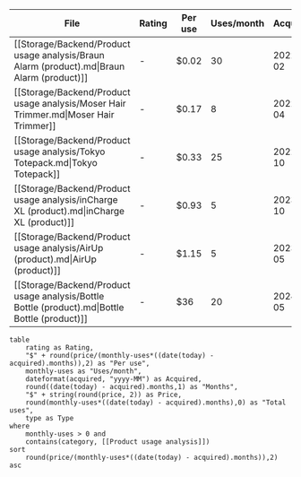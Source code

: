
<!-- QueryToSerialize: table rating as Rating, "$" + round(price/(monthly-uses*((date(today) -acquired).months)),2) as "Per use", monthly-uses as "Uses/month", dateformat(acquired, "yyyy-MM") as Acquired, round((date(today) - acquired).months,1) as "Months", "$" + string(round(price, 2)) as Price, round(monthly-uses*((date(today) - acquired).months),0) as "Total uses", type as Type where monthly-uses > 0 and contains(category, [[Product usage analysis]]) sort round(price/(monthly-uses*((date(today) - acquired).months)),2) asc -->
<!-- SerializedQuery: table rating as Rating, "$" + round(price/(monthly-uses*((date(today) -acquired).months)),2) as "Per use", monthly-uses as "Uses/month", dateformat(acquired, "yyyy-MM") as Acquired, round((date(today) - acquired).months,1) as "Months", "$" + string(round(price, 2)) as Price, round(monthly-uses*((date(today) - acquired).months),0) as "Total uses", type as Type where monthly-uses > 0 and contains(category, [[Product usage analysis]]) sort round(price/(monthly-uses*((date(today) - acquired).months)),2) asc -->
| File                                                                                           | Rating | Per use | Uses/month | Acquired | Months | Price | Total uses | Type           |
| ---------------------------------------------------------------------------------------------- | ------ | ------- | ---------- | -------- | ------ | ----- | ---------- | -------------- |
| [[Storage/Backend/Product usage analysis/Braun Alarm (product).md\|Braun Alarm (product)]]     | -      | $0.02   | 30         | 2022-02  | 27.6   | $15   | 828        | Alarm          |
| [[Storage/Backend/Product usage analysis/Moser Hair Trimmer.md\|Moser Hair Trimmer]]           | -      | $0.17   | 8          | 2022-04  | 25.8   | $35   | 206        | Hair Trimmer   |
| [[Storage/Backend/Product usage analysis/Tokyo Totepack.md\|Tokyo Totepack]]                   | -      | $0.33   | 25         | 2022-10  | 19.2   | $160  | 479        | Backpack       |
| [[Storage/Backend/Product usage analysis/inCharge XL (product).md\|inCharge XL (product)]]     | -      | $0.93   | 5          | 2023-10  | 7.3    | $34   | 36         | Charging Cable |
| [[Storage/Backend/Product usage analysis/AirUp (product).md\|AirUp (product)]]                 | -      | $1.15   | 5          | 2023-05  | 12.2   | $70   | 61         | Water Bottle   |
| [[Storage/Backend/Product usage analysis/Bottle Bottle (product).md\|Bottle Bottle (product)]] | -      | $36     | 20         | 2024-05  | 0      | $24   | 1          | Water Bottle   |
<!-- SerializedQuery END -->


```dataview
table 
	rating as Rating,
	"$" + round(price/(monthly-uses*((date(today) - acquired).months)),2) as "Per use",
	monthly-uses as "Uses/month",
	dateformat(acquired, "yyyy-MM") as Acquired,
	round((date(today) - acquired).months,1) as "Months",
	"$" + string(round(price, 2)) as Price,
	round(monthly-uses*((date(today) - acquired).months),0) as "Total uses",
	type as Type
where
	monthly-uses > 0 and
	contains(category, [[Product usage analysis]])
sort
	round(price/(monthly-uses*((date(today) - acquired).months)),2) asc
```
